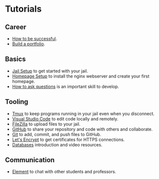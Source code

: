 # Tutorials

## Career

* [How to be successful](how-to-be-successful).
* [Build a portfolio](build-a-portfolio).

## Basics

* [Jail Setup](jail-setup) to get started with your jail.
* [Homepage Setup](homepage-setup) to install the nginx webserver and create your first homepage.
* [How to ask questions](how-to-ask-questions) is an important skill to develop.

## Tooling

* [Tmux](tmux) to keep programs running in your jail even when you disconnect.
* [Visual Studio Code](visual-studio-code) to edit code locally and remotely.
* [FileZilla](filezilla) to upload files to your jail.
* [GitHub](github) to share your repository and code with others and collaborate.
* [Git](git) to add, commit, and push files to GitHub.
* [Let's Encrypt](lets-encrypt) to get certificates for HTTPS connections.
* [Databases](databases) introduction and video resources.

## Communication

* [Element](element) to chat with other students and professors.
